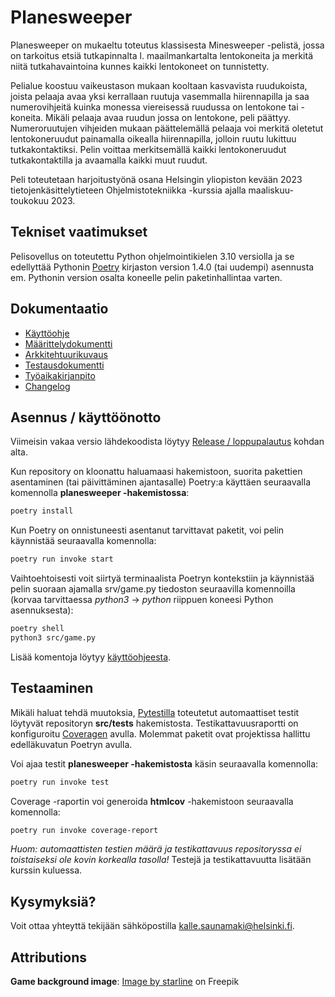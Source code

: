 # Planesweeper

Planesweeper on mukaeltu toteutus klassisesta Minesweeper -pelistä, jossa on tarkoitus etsiä tutkapinnalta l. maailmankartalta lentokoneita ja merkitä niitä tutkahavaintoina kunnes kaikki lentokoneet on tunnistetty. 

Pelialue koostuu vaikeustason mukaan kooltaan kasvavista ruudukoista, joista pelaaja avaa yksi kerrallaan ruutuja vasemmalla hiirennapilla ja saa numerovihjeitä kuinka monessa viereisessä ruudussa on lentokone tai -koneita. Mikäli pelaaja avaa ruudun jossa on lentokone, peli päättyy. Numeroruutujen vihjeiden mukaan päättelemällä  pelaaja voi merkitä oletetut lentokoneruudut painamalla oikealla hiirennapilla, jolloin ruutu lukittuu tutkakontaktiksi. Pelin voittaa merkitsemällä kaikki lentokoneruudut tutkakontaktilla ja avaamalla kaikki muut ruudut.

Peli toteutetaan harjoitustyönä osana Helsingin yliopiston kevään 2023 tietojenkäsittelytieteen Ohjelmistotekniikka -kurssia ajalla maaliskuu-toukokuu 2023.


## Tekniset vaatimukset

Pelisovellus on toteutettu Python ohjelmointikielen 3.10 versiolla ja se edellyttää Pythonin [Poetry](https://python-poetry.org/) kirjaston version 1.4.0 (tai uudempi) asennusta em. Pythonin version osalta koneelle pelin paketinhallintaa varten. 


## Dokumentaatio

- [Käyttöohje](https://github.com/ksaunamaki/ot-harjoitustyo/blob/master/planesweeper/dokumentaatio/kayttoohje.md)
- [Määrittelydokumentti](https://github.com/ksaunamaki/ot-harjoitustyo/blob/master/planesweeper/dokumentaatio/vaatimusmaarittely.md)
- [Arkkitehtuurikuvaus](https://github.com/ksaunamaki/ot-harjoitustyo/blob/master/planesweeper/dokumentaatio/arkkitehtuuri.md)
- [Testausdokumentti](https://github.com/ksaunamaki/ot-harjoitustyo/blob/master/planesweeper/dokumentaatio/testaus.md)
- [Työaikakirjanpito](https://github.com/ksaunamaki/ot-harjoitustyo/blob/master/planesweeper/dokumentaatio/tuntikirjanpito.md)
- [Changelog](https://github.com/ksaunamaki/ot-harjoitustyo/blob/master/planesweeper/dokumentaatio/changelog.md)

## Asennus / käyttöönotto

Viimeisin vakaa versio lähdekoodista löytyy [Release / loppupalautus](https://github.com/ksaunamaki/ot-harjoitustyo/releases/tag/loppupalautus) kohdan alta.

Kun repository on kloonattu haluamaasi hakemistoon, suorita pakettien asentaminen (tai päivittäminen ajantasalle) Poetry:a käyttäen seuraavalla komennolla **planesweeper -hakemistossa**:

```bash
poetry install
```

Kun Poetry on onnistuneesti asentanut tarvittavat paketit, voi pelin käynnistää seuraavalla komennolla:

```bash
poetry run invoke start
```

Vaihtoehtoisesti voit siirtyä terminaalista Poetryn kontekstiin ja käynnistää pelin suoraan ajamalla srv/game.py tiedoston seuraavilla komennoilla (korvaa tarvittaessa *python3* -> *python* riippuen koneesi Python asennuksesta):

```bash
poetry shell
python3 src/game.py
```

Lisää komentoja löytyy [käyttöohjeesta](https://github.com/ksaunamaki/ot-harjoitustyo/blob/master/planesweeper/dokumentaatio/kayttoohje.md).

## Testaaminen

Mikäli haluat tehdä muutoksia, [Pytestilla](https://docs.pytest.org/) toteutetut automaattiset testit löytyvät repositoryn **src/tests** hakemistosta. Testikattavuusraportti on konfiguroitu [Coveragen](https://coverage.readthedocs.io) avulla. Molemmat paketit ovat projektissa hallittu edelläkuvatun Poetryn avulla.

Voi ajaa testit **planesweeper -hakemistosta** käsin seuraavalla komennolla:

```bash
poetry run invoke test
```

Coverage -raportin voi generoida **htmlcov** -hakemistoon seuraavalla komennolla:

```bash
poetry run invoke coverage-report
```

*Huom: automaattisten testien määrä ja testikattavuus repositoryssa ei toistaiseksi ole kovin korkealla tasolla!* Testejä ja testikattavuutta lisätään kurssin kuluessa.

## Kysymyksiä?

Voit ottaa yhteyttä tekijään sähköpostilla [kalle.saunamaki@helsinki.fi](mailto:kalle.saunamaki@helsinki.fi).

## Attributions

**Game background image**: [Image by starline](https://www.freepik.com/free-vector/minimal-world-map-isolated-white-background-with-shadow_37148820.htm) on Freepik

